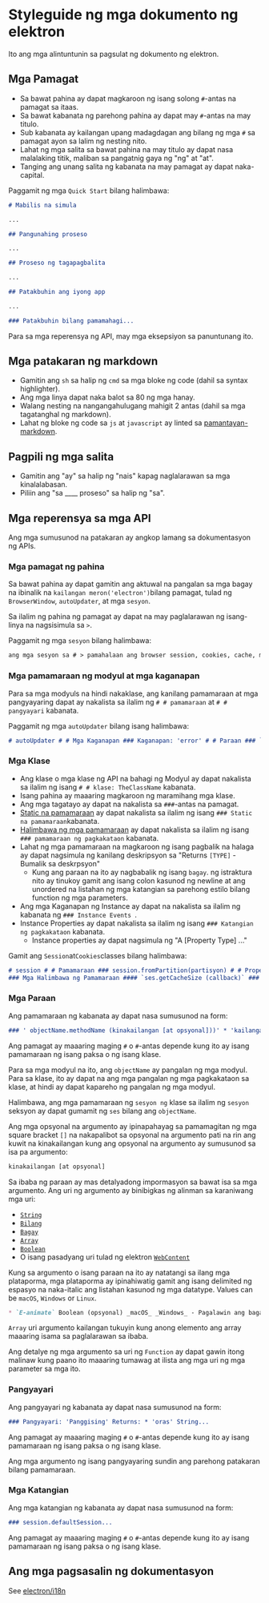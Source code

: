 # Styleguide ng mga dokumento ng elektron

Ito ang mga alintuntunin sa pagsulat ng dokumento ng elektron.

## Mga Pamagat

* Sa bawat pahina ay dapat magkaroon ng isang solong `#`-antas na pamagat sa itaas.
* Sa bawat kabanata ng parehong pahina ay dapat may `#`-antas na may titulo.
* Sub kabanata ay kailangan upang madagdagan ang bilang ng mga `#` sa pamagat ayon sa lalim ng nesting nito.
* Lahat ng mga salita sa bawat pahina na may titulo ay dapat nasa malalaking titik, maliban sa pangatnig gaya ng "ng" at "at".
* Tanging ang unang salita ng kabanata na may pamagat ay dapat naka-capital.

Paggamit ng mga `Quick Start` bilang halimbawa:

```markdown
# Mabilis na simula

...

## Pangunahing proseso

...

## Proseso ng tagapagbalita

...

## Patakbuhin ang iyong app

...

### Patakbuhin bilang pamamahagi...
```

Para sa mga reperensya ng API, may mga eksepsiyon sa panuntunang ito.

## Mga patakaran ng markdown

* Gamitin ang `sh` sa halip ng `cmd` sa mga bloke ng code (dahil sa syntax highlighter).
* Ang mga linya dapat naka balot sa 80 ng mga hanay.
* Walang nesting na nangangahulugang mahigit 2 antas (dahil sa mga tagatanghal ng markdown).
* Lahat ng bloke ng code sa `js` at `javascript` ay linted sa [pamantayan-markdown](http://npm.im/standard-markdown).

## Pagpili ng mga salita

* Gamitin ang "ay" sa halip ng "nais" kapag naglalarawan sa mga kinalalabasan.
* Piliin ang "sa ____ proseso" sa halip ng "sa".

## Mga reperensya sa mga API

Ang mga sumusunod na patakaran ay angkop lamang sa dokumentasyon ng APIs.

### Mga pamagat ng pahina

Sa bawat pahina ay dapat gamitin ang aktuwal na pangalan sa mga bagay na ibinalik na `kailangan meron('electron')`bilang pamagat, tulad ng `BrowserWindow`, `autoUpdater`, at mga `sesyon`.

Sa ilalim ng pahina ng pamagat ay dapat na may paglalarawan ng isang-linya na nagsisimula sa `>`.

Paggamit ng mga `sesyon` bilang halimbawa:

```markdown
ang mga sesyon sa # > pamahalaan ang browser session, cookies, cache, mga setting ng proxy, atbp.
```

### Mga pamamaraan ng modyul at mga kaganapan

Para sa mga modyuls na hindi nakaklase, ang kanilang pamamaraan at mga pangyayaring dapat ay nakalista sa ilalim ng `# # pamamaraan` at `# # pangyayari` kabanata.

Paggamit ng mga `autoUpdater` bilang isang halimbawa:

```markdown
# autoUpdater # # Mga Kaganapan ### Kaganapan: 'error' # # Paraan ### `autoUpdater.setFeedURL (url [, requestHeaders])`
```

### Mga Klase

* Ang klase o mga klase ng API na bahagi ng Modyul ay dapat nakalista sa ilalim ng isang `# # klase: TheClassName` kabanata.
* Isang pahina ay maaaring magkaroon ng maramihang mga klase.
* Ang mga tagatayo ay dapat na nakalista sa ` ### `-antas na pamagat.
* [Static na pamamaraan](https://developer.mozilla.org/en-US/docs/Web/JavaScript/Reference/Classes/static) ay dapat nakalista sa ilalim ng isang `### Static na pamamaraan`kabanata.
* [Halimbawa ng mga pamamaraan](https://developer.mozilla.org/en-US/docs/Web/JavaScript/Reference/Classes#Prototype_methods) ay dapat nakalista sa ilalim ng isang `### pamamaraan ng pagkakataon` kabanata.
* Lahat ng mga pamamaraan na magkaroon ng isang pagbalik na halaga ay dapat nagsimula ng kanilang deskripsyon sa "Returns `[TYPE]` -Bumalik sa deskrpsyon" 
  * Kung ang paraan na ito ay nagbabalik ng isang `bagay`. ng istraktura nito ay tinukoy gamit ang isang colon kasunod ng newline at ang unordered na listahan ng mga katangian sa parehong estilo bilang function ng mga parameters.
* Ang mga Kaganapan ng Instance ay dapat na nakalista sa ilalim ng kabanata ng `### Instance Events `.
* Instance Properties ay dapat nakalista sa ilalim ng isang `### Katangian ng pagkakataon` kabanata. 
  * Instance properties ay dapat nagsimula ng "A [Property Type] ..."

Gamit ang `Session`at`Cookies`classes bilang halimbawa:

```markdown
# session # # Pamamaraan ### session.fromPartition(partisyon) # # Properties ### session.defaultSession ## Klase: Session ### Mga Pangyayari na may Halimbawa #### Kaganapan: 'will-download'
### Mga Halimbawa ng Pamamaraan #### `ses.getCacheSize (callback)` ### Instance Properties #### `ses.cookies` ## Klase: Mga Cookies ### Mga Halimbawa ng Pamamaraan #### `cookies.get (filter, callback)`
```

### Mga Paraan

Ang pamamaraan ng kabanata ay dapat nasa sumusunod na form:

```markdown
### ' objectName.methodName (kinakailangan [at opsyonal]))' * 'kailangan' pisi - isang paglalarawan ng parameter. * ' optional' Integer (opsyonal) - isa pang parameter na deskripsyon. ...
```

Ang pamagat ay maaaring maging `#` o `#`-antas depende kung ito ay isang pamamaraan ng isang paksa o ng isang klase.

Para sa mga modyul na ito, ang `objectName` ay pangalan ng mga modyul. Para sa klase, ito ay dapat na ang mga pangalan ng mga pagkakataon sa klase, at hindi ay dapat kapareho ng pangalan ng mga modyul.

Halimbawa, ang mga pamamaraan ng `sesyon ng` klase sa ilalim ng `sesyon` seksyon ay dapat gumamit ng `ses` bilang ang `objectName`.

Ang mga opsyonal na argumento ay ipinapahayag sa pamamagitan ng mga square bracket `[]` na nakapalibot sa opsyonal na argumento pati na rin ang kuwit na kinakailangan kung ang opsyonal na argumento ay sumusunod sa isa pa argumento:

```sh
kinakailangan [at opsyonal]
```

Sa ibaba ng paraan ay mas detalyadong impormasyon sa bawat isa sa mga argumento. Ang uri ng argumento ay binibigkas ng alinman sa karaniwang mga uri:

* [`String`](https://developer.mozilla.org/en-US/docs/Web/JavaScript/Reference/Global_Objects/String)
* [`Bilang`](https://developer.mozilla.org/en-US/docs/Web/JavaScript/Reference/Global_Objects/Number)
* [`Bagay`](https://developer.mozilla.org/en-US/docs/Web/JavaScript/Reference/Global_Objects/Object)
* [`Array`](https://developer.mozilla.org/en-US/docs/Web/JavaScript/Reference/Global_Objects/Array)
* [`Boolean`](https://developer.mozilla.org/en-US/docs/Web/JavaScript/Reference/Global_Objects/Boolean)
* O isang pasadyang uri tulad ng elektron [`WebContent`](api/web-contents.md)

Kung sa argumento o isang paraan na ito ay natatangi sa ilang mga plataporma, mga plataporma ay ipinahiwatig gamit ang isang delimited ng espasyo na naka-italic ang listahan kasunod ng mga datatype. Values can be `macOS`, `Windows` or `Linux`.

```markdown
* `E-animate` Boolean (opsyonal) _macOS_ _Windows_ - Pagalawin ang bagay.
```

`Array` uri argumento kailangan tukuyin kung anong elemento ang array maaaring isama sa paglalarawan sa ibaba.

Ang detalye ng mga argumento sa uri ng `Function` ay dapat gawin itong malinaw kung paano ito maaaring tumawag at ilista ang mga uri ng mga parameter sa mga ito.

### Pangyayari

Ang pangyayari ng kabanata ay dapat nasa sumusunod na form:

```markdown
### Pangyayari: 'Panggising' Returns: * 'oras' String...
```

Ang pamagat ay maaaring maging `#` o `#`-antas depende kung ito ay isang pamamaraan ng isang paksa o ng isang klase.

Ang mga argumento ng isang pangyayaring sundin ang parehong patakaran bilang pamamaraan.

### Mga Katangian

Ang mga katangian ng kabanata ay dapat nasa sumusunod na form:

```markdown
### session.defaultSession...
```

Ang pamagat ay maaaring maging `#` o `#`-antas depende kung ito ay isang pamamaraan ng isang paksa o ng isang klase.

## Ang mga pagsasalin ng dokumentasyon

See [electron/i18n](https://github.com/electron/i18n#readme)